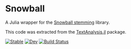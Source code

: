 # Snowball

A Julia wrapper for the [Snowball stemming](https://snowballstem.org/) library.

This code was extracted from the [TextAnalysis.jl](https://github.com/juliatext/TextAnalysis.jl/) package.

[![Stable](https://img.shields.io/badge/docs-stable-blue.svg)](https://juliatext.github.io/Snowball.jl/stable)
[![Dev](https://img.shields.io/badge/docs-dev-blue.svg)](https://juliatext.github.io/Snowball.jl/dev)
[![Build Status](https://travis-ci.org/juliatext/Snowball.jl.svg?branch=master)](https://travis-ci.com/juliatext/Snowball.jl)
